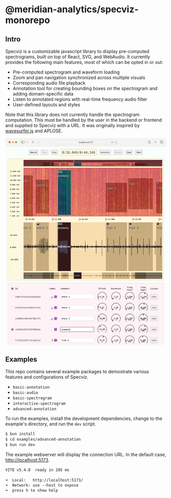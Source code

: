 # @meridian-analytics/specviz-monorepo

## Intro

Specviz is a customizable javascript library to display pre-computed spectrograms, built on top of React, SVG, and WebAudio. It currently provides the following main features, most of which can be opted in or out:

* Pre-computed spectrogram and waveform loading
* Zoom and pan navigation synchronized across multiple visuals
* Corresponding audio file playback
* Annotation tool for creating bounding boxes on the spectrogram and adding domain-specific data
* Listen to annotated regions with real-time frequency audio filter
* User-defined layouts and styles

Note that this library does not currently handle the spectrogram computation. This must be handled by the user in the backend or frontend and supplied to Specviz with a URL. It was originally inspired by [wavesurfer.js](https://wavesurfer-js.org/) and APLOSE.

![packages/website/static/screenshot/advanced-annotation.webp](packages/website/static/screenshot/advanced-annotation.webp)

## Examples

This repo contains several example packages to demostrate various features and configurations of Specviz.

* `basic-annotation`
* `basic-audio`
* `basic-spectrogram`
* `interactive-spectrogram`
* `advanced-annotation`

To run the examples, install the development dependencies, change to the example's directory, and run the `dev` script.

```sh
$ bun install
$ cd examples/advanced-annotation
$ bun run dev
```

The example webserver will display the connection URL. In the default case, [http://localhost:5173](http://localhost:5173).

```none
VITE v5.4.8  ready in 205 ms

➜  Local:   http://localhost:5173/
➜  Network: use --host to expose
➜  press h to show help
```

